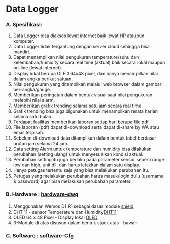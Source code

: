# Data Logger
### A. Spesifikasi:

1. Data Logger bisa diakses lewat internet baik lewat HP ataupun komputer.
2. Data Logger tidak tergantung dengan server cloud sehingga bisa mandiri.
3. Dapat menampilkan nilai pengukuran temperature/suhu dan kelembaban/humidity secara real time (aktual) baik secara lokal maupun on-line (lewat internet).
4. Display lokal berupa OLED 64x48 pixel, dan hanya menampilkan nilai dalam angka berikut satuan.
5. Nilai pengukuran yang ditampilkan melalui web browser dalam gambar ber-angka/gauge.
6. Memberikan peringatan dalam bentuk visual saat nilai pengukuran melebihi nilai alarm.
7. Memberikan grafik trending selama satu jam secara real time.
8. Grafik trending bisa juga digunakan untuk menampilkan rerata harian selama satu bulan.
9. Terdapat fasilitas memberikan laporan setiap hari berupa file pdf.
10. File laporan (pdf) dapat di-download serta dapat di-share by WA atau email terpisah.
11. Sebelum di-download data ditampilkan dalam bentuk tabel berdasar urutan jam selama 24 jam.
12. Data setting Alarm untuk temperature dan humidity bisa dilakukan perubahan (setting ulang) untuk menyesuaikan kondisi aktual.
13. Perubahan setting itu juga berlaku pada parameter sensor seperti range low dan high, unit dll, dan harus letakkan dalam satu display.
14. Hanya petugas tertentu saja yang bisa melakukan perubahan itu.
15. Petugas yang melakukan perubahan harus masuk/login dulu (username & password) agar bisa melakukan perubahan parameter.
### B. Hardware : [hardware-dwg](https://github.com/slametsampon/dataLogger/blob/main/images/dataLogger.png)

#### 
1. Menggunakan Wemos D1 R1 sebagai dasar module [shield](https://github.com/slametsampon/dataLogger/blob/main/images/esp8266-wemos-d1-mini-nodemcu-pinout.png)
2. DHT 11 - sensor Temperature dan Humidity[DHT11](https://github.com/slametsampon/dataLogger/blob/main/images/dht-temperature-humudity-sensor-pinout.jpg)
3. OLED 64 x 48 Pixel - Display lokal [OLED](https://github.com/slametsampon/dataLogger/blob/main/images/oled-shield-v200-for-wemos-d1-mini-066-inch-64x48-iic-i2c-two-button-1-1-1024x1024.jpg)
4. 3-Module di atas disusun dalam bentuk stack atas - bawah
### C. Software : [software-Cfg](https://github.com/slametsampon/dataLogger/blob/main/config/dataLogger.md)
